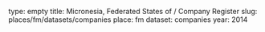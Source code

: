 type: empty
title: Micronesia, Federated States of / Company Register
slug: places/fm/datasets/companies
place: fm
dataset: companies
year: 2014
